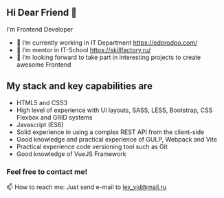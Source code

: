 ## Hi Dear Friend 👋

I'm Frontend Developer
- 🔭 I’m currently working in IT Department https://edprodpo.com/
- 🌱 I’m mentor in IT-School https://skillfactory.ru/
- 👯 I’m looking forward to take part in interesting projects to create awesome Frontend 

## My stack and key capabilities are

- HTML5 and CSS3
- High level of experience with UI layouts, SASS, LESS, Bootstrap, CSS Flexbox and GRID systems
- Javascript (ES6)
- Solid experience in using a complex REST API from the client-side
- Good knowledge and practical experience of GULP, Webpack and Vite
- Practical experience code versioning tool such as Git
- Good knowledge of VueJS Framework

### Feel free to contact me!

📫 How to reach me: Just send e-mail to lex_vid@mail.ru

